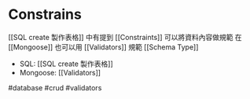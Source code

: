 # Constrains
[[SQL create 製作表格]] 中有提到 [[Constraints]] 可以將資料內容做規範
在 [[Mongoose]] 也可以用 [[Validators]] 規範 [[Schema Type]] 


- SQL: [[SQL create 製作表格]]
- Mongoose: [[Validators]]

#database #crud #validators 